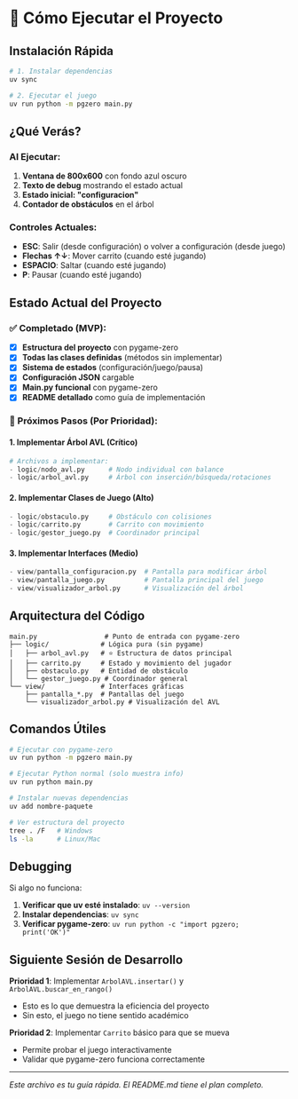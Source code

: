 # 🚀 Cómo Ejecutar el Proyecto

## Instalación Rápida

```bash
# 1. Instalar dependencias
uv sync

# 2. Ejecutar el juego
uv run python -m pgzero main.py
```

## ¿Qué Verás?

### Al Ejecutar:
1. **Ventana de 800x600** con fondo azul oscuro
2. **Texto de debug** mostrando el estado actual
3. **Estado inicial: "configuracion"**
4. **Contador de obstáculos** en el árbol

### Controles Actuales:
- **ESC**: Salir (desde configuración) o volver a configuración (desde juego)
- **Flechas ↑↓**: Mover carrito (cuando esté jugando)
- **ESPACIO**: Saltar (cuando esté jugando)
- **P**: Pausar (cuando esté jugando)

## Estado Actual del Proyecto

### ✅ Completado (MVP):
- [x] **Estructura del proyecto** con pygame-zero
- [x] **Todas las clases definidas** (métodos sin implementar)
- [x] **Sistema de estados** (configuración/juego/pausa)
- [x] **Configuración JSON** cargable
- [x] **Main.py funcional** con pygame-zero
- [x] **README detallado** como guía de implementación

### 🚧 Próximos Pasos (Por Prioridad):

#### 1. **Implementar Árbol AVL** (Crítico)
```python
# Archivos a implementar:
- logic/nodo_avl.py      # Nodo individual con balance
- logic/arbol_avl.py     # Árbol con inserción/búsqueda/rotaciones
```

#### 2. **Implementar Clases de Juego** (Alto)
```python
- logic/obstaculo.py     # Obstáculo con colisiones
- logic/carrito.py       # Carrito con movimiento
- logic/gestor_juego.py  # Coordinador principal
```

#### 3. **Implementar Interfaces** (Medio)
```python
- view/pantalla_configuracion.py  # Pantalla para modificar árbol
- view/pantalla_juego.py          # Pantalla principal del juego
- view/visualizador_arbol.py      # Visualización del árbol
```

## Arquitectura del Código

```
main.py                 # Punto de entrada con pygame-zero
├── logic/             # Lógica pura (sin pygame)
│   ├── arbol_avl.py   # ⭐ Estructura de datos principal
│   ├── carrito.py     # Estado y movimiento del jugador
│   ├── obstaculo.py   # Entidad de obstáculo
│   └── gestor_juego.py # Coordinador general
└── view/              # Interfaces gráficas
    ├── pantalla_*.py  # Pantallas del juego
    └── visualizador_arbol.py # Visualización del AVL
```

## Comandos Útiles

```bash
# Ejecutar con pygame-zero
uv run python -m pgzero main.py

# Ejecutar Python normal (solo muestra info)
uv run python main.py

# Instalar nuevas dependencias
uv add nombre-paquete

# Ver estructura del proyecto
tree . /F   # Windows
ls -la      # Linux/Mac
```

## Debugging

Si algo no funciona:

1. **Verificar que uv esté instalado**: `uv --version`
2. **Instalar dependencias**: `uv sync`
3. **Verificar pygame-zero**: `uv run python -c "import pgzero; print('OK')"`

## Siguiente Sesión de Desarrollo

**Prioridad 1**: Implementar `ArbolAVL.insertar()` y `ArbolAVL.buscar_en_rango()`
- Esto es lo que demuestra la eficiencia del proyecto
- Sin esto, el juego no tiene sentido académico

**Prioridad 2**: Implementar `Carrito` básico para que se mueva
- Permite probar el juego interactivamente
- Validar que pygame-zero funciona correctamente

---
*Este archivo es tu guía rápida. El README.md tiene el plan completo.*
